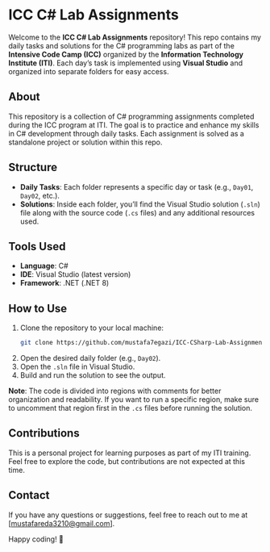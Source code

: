 # ICC C# Lab Assignments

Welcome to the **ICC C# Lab Assignments** repository! This repo contains my daily tasks and solutions for the C# programming labs as part of the **Intensive Code Camp (ICC)** organized by the **Information Technology Institute (ITI)**. Each day’s task is implemented using **Visual Studio** and organized into separate folders for easy access.

## About
This repository is a collection of C# programming assignments completed during the ICC program at ITI. The goal is to practice and enhance my skills in C# development through daily tasks. Each assignment is solved as a standalone project or solution within this repo.

## Structure
- **Daily Tasks**: Each folder represents a specific day or task (e.g., `Day01`, `Day02`, etc.).
- **Solutions**: Inside each folder, you’ll find the Visual Studio solution (`.sln`) file along with the source code (`.cs` files) and any additional resources used.

## Tools Used
- **Language**: C#  
- **IDE**: Visual Studio (latest version)  
- **Framework**: .NET (.NET 8)

## How to Use
1. Clone the repository to your local machine:
   ```bash
   git clone https://github.com/mustafa7egazi/ICC-CSharp-Lab-Assignments.git
   ```
2. Open the desired daily folder (e.g., `Day02`).
3. Open the `.sln` file in Visual Studio.
4. Build and run the solution to see the output.

**Note**: The code is divided into regions with comments for better organization and readability. If you want to run a specific region, make sure to uncomment that region first in the `.cs` files before running the solution.

## Contributions
This is a personal project for learning purposes as part of my ITI training. Feel free to explore the code, but contributions are not expected at this time.

## Contact
If you have any questions or suggestions, feel free to reach out to me at [mustafareda3210@gmail.com].

Happy coding! 🚀

